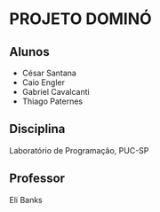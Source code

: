 # PROJETO DOMINÓ

## Alunos

* César Santana 
* Caio Engler
* Gabriel Cavalcanti 
* Thiago Paternes

## Disciplina

Laboratório de Programação, PUC-SP

## Professor

Eli Banks
